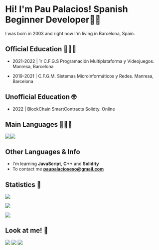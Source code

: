 # Hi! I'm Pau Palacios! Spanish Beginner Developer👋🏻

I was born in 2003 and right now I'm living in Barcelona, Spain.

## Official Education 👨🏻‍🎓
- 2021-2022 | 1r C.F.G.S Programación Multiplataforma y Videojuegos. Manresa, Barcelona

- 2019-2021 | C.F.G.M. Sistemas Microinformáticos y Redes. Manresa, Barcelona

## Unofficial Education 🤓
- 2022 | BlockChain SmartContracts Solidty. Online

## Main Languages 👨🏻‍💻
![](https://camo.githubusercontent.com/256f498d9e3128b19f8cb5558884749179db9118aaa6e31d3f7c5da34edf5c8c/68747470733a2f2f696d672e736869656c64732e696f2f62616467652f632532332532302d2532333233393132302e7376673f267374796c653d666f722d7468652d6261646765266c6f676f3d632d7368617270266c6f676f436f6c6f723d7768697465)![](https://camo.githubusercontent.com/7858f416aa93ee56048ca2eb473bdde10002398fc4ff05e08faf6cb3cbb5bce1/68747470733a2f2f696d672e736869656c64732e696f2f62616467652f6a6176612532302d2532334544384230302e7376673f267374796c653d666f722d7468652d6261646765266c6f676f3d6a617661266c6f676f436f6c6f723d7768697465)

## Other Languages & Info
- I'm learning **JavaScript**, **C++** and **Solidity**
- To contact me **paupalacioseso@gmail.com**

## Statistics 🧐
![](https://github-readme-stats.vercel.app/api?username=bypalacios)

![](https://github-readme-stats.vercel.app/api/top-langs/?username=bypalacios&layout=compact)

![](https://github-readme-streak-stats.herokuapp.com/?user=bypalacios)
## Look at me! 👀
<img src="https://img.shields.io/badge/pau_palaciios%20-%23E4405F.svg?&style=for-the-badge&logo=Instagram&logoColor=white"/> <img src="https://img.shields.io/badge/sutypalacios%20-%231DA1F2.svg?&style=for-the-badge&logo=Twitter&logoColor=white"/> <a href= "https://twitter.com/sutypalacios"><img src="https://img.shields.io/badge/palaus%209999%20-%239146FF.svg?&style=for-the-badge&logo=Discord&logoColor=white"></img></a> 
